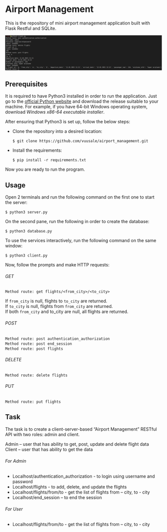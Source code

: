 # Airport Management
 
This is the repository of mini airport management application built with Flask Restful and SQLite.

![Screenshot of running client.py](https://github.com/vuusale/airport_management/blob/main/client.png)

## Prerequisites
It is required to have Python3 installed in order to run the application. Just go to the [official Python website](https://python.org/) and download the release suitable to your machine. For example, if you have 64-bit Windows operating system, download *Windows x86-64 executable installer*. 

After ensuring that Python3 is set up, follow the below steps:

- Clone the repository into a desired location:
  
      $ git clone https://github.com/vuusale/airport_management.git
      
- Install the requirements:
  
      $ pip install -r requirements.txt
  
Now you are ready to run the program. 

## Usage
Open 2 terminals and run the following command on the first one to start the server:

    $ python3 server.py
    
On the second pane, run the following in order to create the database:

    $ python3 database.py
    
To use the services interactively, run the following command on the same window:
    
    $ python3 client.py
    
Now, follow the prompts and make HTTP requests:

###### GET
    Method route: get flights/<from_city>/<to_city>
If `from_city` is null, flights to `to_city` are returned.<br>
If `to_city` is null, flights from `from_city` are returned.<br>
If both `from_city` and to_city are null, all flights are returned.
###### POST
    Method route: post authentication_authorization
    Method route: post end_session
    Method route: post flights
###### DELETE
    Method route: delete flights
###### PUT
    Method route: put flights

## Task
The task is to create a client-server-based “Airport Management” RESTful API with two roles: admin and client.

Admin – user that has ability to get, post, update and delete flight data<br>
Client – user that has ability to get the data

###### For Admin
<ul>
  <li>Localhost/authentication_authorization - to login using username and password</li>
  <li>Localhost/flights - to add, delete, and update the flights</li>
  <li>Localhost/flights/from/to - get the list of flights from – city, to - city</li>
  <li>Localhost/end_session – to end the session</li>
</ul>

###### For User
<ul>
  <li>Localhost/flights/from/to - get the list of flights from – city, to - city</li>
</ul>